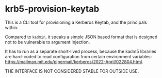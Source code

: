 # krb5-provision-keytab

This is a CLI tool for provisioning a Kerberos Keytab, and the principals within.

Compared to `kadmin`, it speaks a simple JSON based format that is designed not to be vulnerable to argument injection.

It has to run as a separate short-lived process, because the kadm5 libraries are hard-coded to read
configuration from certain environment variables: https://mailman.mit.edu/pipermail/kerberos/2022-April/022804.html.

THE INTERFACE IS NOT CONSIDERED STABLE FOR OUTSIDE USE.
